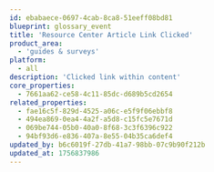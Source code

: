 ```yaml
---
id: ebabaece-0697-4cab-8ca8-51eeff08bd81
blueprint: glossary_event
title: 'Resource Center Article Link Clicked'
product_area:
  - 'guides & surveys'
platform:
  - all
description: 'Clicked link within content'
core_properties:
  - 7661aa62-ce58-4c11-85dc-d689b5cd2654
related_properties:
  - fae16c5f-829d-4525-a06c-e5f9f06ebbf8
  - 494ea869-0ea4-4a2f-a5d8-c15fc5e7671d
  - 069be744-05b0-40a0-8f68-3c3f6396c922
  - 94bf93d6-e836-407a-8e55-04b35ca6def4
updated_by: b6c6019f-27db-41a7-98bb-07c9b90f212b
updated_at: 1756837986
---
```

